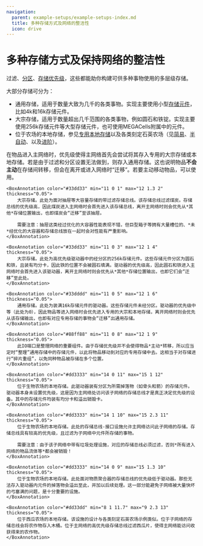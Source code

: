 ```yaml
---
navigation:
  parent: example-setups/example-setups-index.md
  title: 多种存储方式及网络的整洁性
  icon: drive
---
```


# 多种存储方式及保持网络的整洁性

过滤、[分区](../items-blocks-machines/cell_workbench.md)、[存储优先级](../ae2-mechanics/import-export-storage.md#存储优先级)，这些都能助你构建可供多种事物使用的多层级存储。

大部分存储可分为：
* 通用存储，适用于数量大致为几千的各类事物。实现主要使用小型[存储元件](../items-blocks-machines/storage_cells.md)，比如4k和16k存储元件。
* 大宗存储，适用于数量超出几千范围的各类事物，例如圆石和铁锭。实现主要使用256k存储元件等大型存储元件，也可使用MEGACells附属中的元件。
* 位于农场的本地存储，参见[专用本地存储](specialized-local-storage.md)以及各类刻定石英农场（见[简易](simple-certus-farm.md)、[半自动](semiauto-certus-farm.md)、以及[进阶](advanced-certus-farm.md)）。

在物品进入主网络时，优先级使得主网络首先会尝试将其存入专用的大宗存储或本地存储。若是由于过滤和分区设置无法做到，则存入通用存储。这也说明物品**不会主动**在存储间转移，但会在离开或进入网络时“迁移”。若要主动移动物品，可以使用<ItemLink id="io_port" />。

<GameScene zoom="3" interactive={true}>
  <ImportStructure src="../assets/assemblies/network_storage_types.snbt" />

    <BoxAnnotation color="#33dd33" min="11 0 1" max="12 1.3 2" thickness="0.05">
        大宗存储。此处为面对抽屉等大容量存储的带过滤存储总线。该存储总线过滤煤炭。存储总线的优先级高，因此煤炭进入主网络时会首先进入该存储总线，离开主网络时则会优先从*其他*存储位置输出，也即煤炭会“迁移”至该抽屉。

        需要注意：抽屉这类经过优化的大容器性能表现不错，但巨型箱子等拥有大量槽位的、*未*经优化的大容器和存储总线放在一起时会对性能有严重影响。
    </BoxAnnotation>

    <BoxAnnotation color="#33dd33" min="11 0 3" max="12 1 4" thickness="0.05">
        大宗存储。此处为高优先级驱动器中的经分区的256k存储元件。这些存储元件分区为圆石和铁，且装有均分卡，因此铁的位置不会被圆石填满。驱动器的优先级高，因此圆石和铁进入主网络时会首先进入该驱动器，离开主网络时则会优先从*其他*存储位置输出，也即它们会“迁移”至此处。
    </BoxAnnotation>

    <BoxAnnotation color="#33dddd" min="11 0 5" max="12 1 6" thickness="0.05">
        通用存储。此处为装满16k存储元件的驱动器。这些存储元件未经分区。驱动器的优先级中等（此处为0），因此物品等进入网络时会优先进入专用的大宗和本地存储，离开网络时则会优先从该存储输出，也即有对应专用存储的事物会“迁移”出通用存储。
    </BoxAnnotation>

    <BoxAnnotation color="#88ff88" min="11 0 8" max="12 1 9" thickness="0.05">
        此IO端口是整理网络的重要组件。由于存储优先级并不会使得物品*主动*转移，所以应当定时“整理”通用存储中的存储元件，以此将物品移动到对应的专用存储中去。这相当于对存储进行“碎片重组”，以免同种物品被存储在多个位置。
    </BoxAnnotation>

    <BoxAnnotation color="#dd3333" min="14 0 11" max="15 1 12" thickness="0.05">
        位于生物农场的本地存储。此驱动器装有分区为所需掉落物（如骨头和箭）的存储元件。驱动器本身未设置优先级，这是因为主网络处访问该子网络的存储总线才是真正决定优先级的设备。其中的存储元件均装有均分卡和溢出销毁卡。
    </BoxAnnotation>

    <BoxAnnotation color="#dd3333" min="14 1 10" max="15 2.3 11" thickness="0.05">
        位于生物农场的本地存储。此处的存储总线-接口设施允许主网络访问此子网络的存储。存储总线具有较高的优先级，且过滤为子网络中元件所存储的事物。

        需要注意：由于该子网络中带有垃圾处理设施，对应的存储总线必须过滤，否则*所有进入网络的物品流体等*都会被销毁！
    </BoxAnnotation>

    <BoxAnnotation color="#dd3333" min="14 0 9" max="15 1.3 10" thickness="0.05">
        位于生物农场的本地存储。此处面对物质聚合器的存储总线的优先级低于驱动器。那些无法存入驱动器内元件的掉落物会溢出至此，并加以后续处理。这一部分能避免子网络被大量快坏的弓塞满的问题，是十分重要的设施。
    </BoxAnnotation>

    <BoxAnnotation color="#dd33dd" min="8 1 11.7" max="9 2.3 13" thickness="0.05">
        位于西瓜农场的本地存储。该设施的设计与各类刻定石英农场示例类似。位于子网络的存储总线会将农作物存入木桶。位于主网络的高优先级存储总线过滤西瓜片，使得主网络能访问收获得来的农作物。
    </BoxAnnotation>

  <IsometricCamera yaw="270" pitch="30" />
</GameScene>